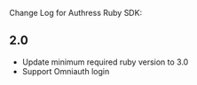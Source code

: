 Change Log for Authress Ruby SDK:

## 2.0
* Update minimum required ruby version to 3.0
* Support Omniauth login